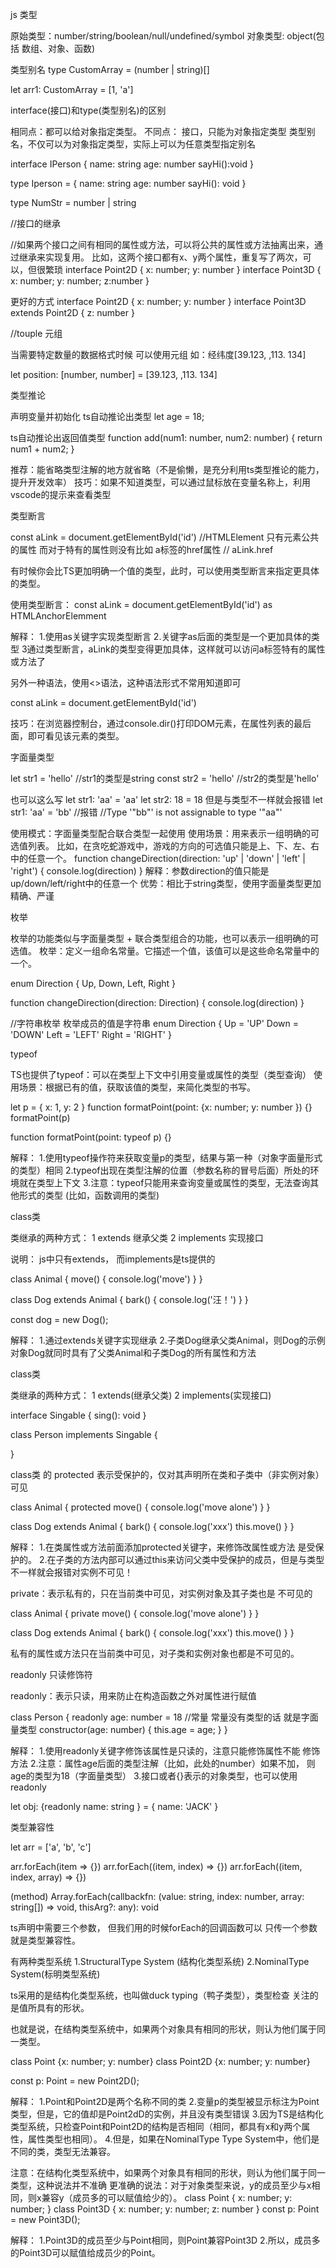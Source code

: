 js 类型

原始类型：number/string/boolean/null/undefined/symbol
对象类型: object(包括 数组、对象、函数)

类型别名
type CustomArray = (number | string)[]

let arr1: CustomArray = [1, 'a']


interface(接口)和type(类型别名)的区别

相同点：都可以给对象指定类型。
不同点：
  接口，只能为对象指定类型
  类型别名，不仅可以为对象指定类型，实际上可以为任意类型指定别名

interface IPerson {
  name: string
  age: number
  sayHi():void
}

type Iperson = {
  name: string
  age: number
  sayHi(): void
}

type NumStr = number | string

//接口的继承

//如果两个接口之间有相同的属性或方法，可以将公共的属性或方法抽离出来，通过继承来实现复用。
比如，这两个接口都有x、y两个属性，重复写了两次，可以，但很繁琐
interface Point2D { x: number; y: number }
interface Point3D { x: number; y: number; z:number }

更好的方式
interface Point2D { x: number; y: number }
interface Point3D extends Point2D { z: number }


//touple 元组

当需要特定数量的数据格式时候 可以使用元组
如：经纬度[39.123, ,113. 134]

let position: [number, number] = [39.123, ,113. 134]

类型推论

声明变量并初始化 ts自动推论出类型
let age = 18;

ts自动推论出返回值类型
function add(num1: number, num2: number) {
  return num1 + num2;
}


推荐：能省略类型注解的地方就省略（不是偷懒，是充分利用ts类型推论的能力，提升开发效率）
技巧：如果不知道类型，可以通过鼠标放在变量名称上，利用vscode的提示来查看类型

类型断言

const aLink = document.getElementById('id')
//HTMLElement 只有元素公共的属性 而对于特有的属性则没有比如 a标签的href属性
// aLink.href

有时候你会比TS更加明确一个值的类型，此时，可以使用类型断言来指定更具体的类型。

使用类型断言：
const aLink = document.getElementById('id') as HTMLAnchorElemment

解释：
  1.使用as关键字实现类型断言
  2.关键字as后面的类型是一个更加具体的类型
  3通过类型断言，aLink的类型变得更加具体，这样就可以访问a标签特有的属性或方法了

另外一种语法，使用<>语法，这种语法形式不常用知道即可

const aLink = <HTMLAnchorElemment>document.getElementById('id')

技巧：在浏览器控制台，通过console.dir()打印DOM元素，在属性列表的最后面，即可看见该元素的类型。




字面量类型

let str1 = 'hello'    //str1的类型是string
const str2 = 'hello'  //str2的类型是'hello'

也可以这么写
let str1: 'aa' = 'aa'
let str2: 18 = 18
但是与类型不一样就会报错
let str1: 'aa' = 'bb' //报错
//Type '"bb"' is not assignable to type '"aa"'

使用模式：字面量类型配合联合类型一起使用
使用场景：用来表示一组明确的可选值列表。
比如，在贪吃蛇游戏中，游戏的方向的可选值只能是上、下、左、右中的任意一个。
function changeDirection(direction: 'up' | 'down' | 'left' | 'right') {
  console.log(direction)
}
解释：参数direction的值只能是up/down/left/right中的任意一个
优势：相比于string类型，使用字面量类型更加精确、严谨


枚举

枚举的功能类似与字面量类型 + 联合类型组合的功能，也可以表示一组明确的可选值。
枚举：定义一组命名常量。它描述一个值，该值可以是这些命名常量中的一个。

enum Direction { Up, Down, Left, Right }

function changeDirection(direction: Direction) {
  console.log(direction)
}

//字符串枚举
枚举成员的值是字符串
enum Direction {
  Up = 'UP'
  Down = 'DOWN'
  Left = 'LEFT'
  Right = 'RIGHT'
}


typeof 

TS也提供了typeof：可以在类型上下文中引用变量或属性的类型（类型查询）
使用场景：根据已有的值，获取该值的类型，来简化类型的书写。

let p = { x: 1, y: 2 }
function formatPoint(point: {x: number; y: number }) {}
formatPoint(p)

function formatPoint(point: typeof p) {}

解释：
  1.使用typeof操作符来获取变量p的类型，结果与第一种（对象字面量形式的类型）相同
  2.typeof出现在类型注解的位置（参数名称的冒号后面）所处的环境就在类型上下文
  3.注意：typeof只能用来查询变量或属性的类型，无法查询其他形式的类型
  (比如，函数调用的类型)

  class类

  类继承的两种方式：
    1 extends 继承父类
    2 implements 实现接口

  说明： js中只有extends， 而implements是ts提供的

  class Animal {
    move() {
      console.log('move')
    }
  }

  class Dog extends Animal {
    bark() {
      console.log('汪！')
    }
  }

  const dog = new Dog();

  解释：
    1.通过extends关键字实现继承
    2.子类Dog继承父类Animal，则Dog的示例对象Dog就同时具有了父类Animal和子类Dog的所有属性和方法

class类

类继承的两种方式： 1 extends(继承父类) 2 implements(实现接口)

interface Singable {
  sing(): void
}

class Person implements Singable {

}


class类 的 protected
表示受保护的，仅对其声明所在类和子类中（非实例对象）可见

class Animal {
  protected move() {
    console.log('move alone')
  }
}

class Dog extends Animal {
  bark() {
    console.log('xxx')
    this.move()
  }
}

解释：
  1.在类属性或方法前面添加protected关键字，来修饰改属性或方法
  是受保护的。
  2.在子类的方法内部可以通过this来访问父类中受保护的成员，但是与类型不一样就会报错对实例不可见！


private：表示私有的，只在当前类中可见，对实例对象及其子类也是
不可见的

class Animal {
  private move() {
    console.log('move alone')
  }
}

class Dog extends Animal {
  bark() {
    console.log('xxx')
    this.move()
  }
}

私有的属性或方法只在当前类中可见，对子类和实例对象也都是不可见的。




readonly 只读修饰符

readonly：表示只读，用来防止在构造函数之外对属性进行赋值

class Person {
  readonly age: number = 18   //常量   常量没有类型的话 就是字面量类型
  constructor(age: number) {
    this.age = age;
  }
}

解释：
  1.使用readonly关键字修饰该属性是只读的，注意只能修饰属性不能
  修饰方法
  2.注意：属性age后面的类型注解（比如，此处的number）如果不加，
  则age的类型为18（字面量类型）
  3.接口或者{}表示的对象类型，也可以使用readonly

let obj: {readonly name: string } = {
  name: 'JACK'
}


类型兼容性

let arr = ['a', 'b', 'c']

arr.forEach(item => {})
arr.forEach((item, index) => {})
arr.forEach((item, index, array) => {})

(method) Array<string>.forEach(callbackfn: (value: string, index: number, array: string[]) => void, thisArg?: any): void

ts声明中需要三个参数， 但我们用的时候forEach的回调函数可以 只传一个参数就是类型兼容性。


有两种类型系统
1.StructuralType System (结构化类型系统)
2.NominalType System(标明类型系统)

ts采用的是结构化类型系统，也叫做duck typing（鸭子类型），类型检查
关注的是值所具有的形状。

也就是说，在结构类型系统中，如果两个对象具有相同的形状，则认为他们属于同一类型。

class Point {x: number; y: number}
class Point2D {x: number; y: number}

const p: Point = new Point2D();

解释：
  1.Point和Point2D是两个名称不同的类
  2.变量p的类型被显示标注为Point类型，但是，它的值却是Point2dD的实例，并且没有类型错误
  3.因为TS是结构化类型系统，只检查Point和Point2D的结构是否相同（相同，都具有x和y两个属性，属性类型也相同）。
  4.但是，如果在NominalType Type System中，他们是不同的类，类型无法兼容。

  注意：在结构化类型系统中，如果两个对象具有相同的形状，则认为他们属于同一类型，这种说法并不准确
  更准确的说法：对于对象类型来说，y的成员至少与x相同，则x兼容y（成员多的可以赋值给少的）。
  class Point { x: number; y: number; }
  class Point3D { x: number; y: number; z: number }
  const p: Point = new Point3D();

解释：
  1.Point3D的成员至少与Point相同，则Point兼容Point3D
  2.所以，成员多的Point3D可以赋值给成员少的Point。